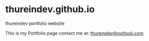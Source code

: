 # thureindev.github.io
thureindev portfolio website

This is my Portfolio page
contact me at:  thureindev@outlook.com
